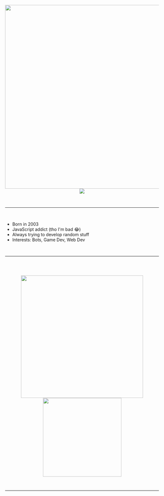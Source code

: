 <p align="center"> 
    <img width="600px" src="https://cdn.discordapp.com/attachments/388668388953686026/1008058360576352296/transparentGradientBleedJPTRON.png"/>
    <br>
    <img src="https://custom-icon-badges.herokuapp.com/badge/POGGERS-6F35A9?&style=flat-square&logo=poggers"/>
</p>

<br>
<hr>
<br>
<p> </p>

- Born in 2003
- JavaScript addict (tho I'm bad 😂)
- Always trying to develop random stuff
- Interests: Bots, Game Dev, Web Dev   

<br>
<hr>
<br>
<br>

<p align="center"> 
    <img width="400px" src="https://github-readme-stats.vercel.app/api?username=jptron&hide=contribs,prs&theme=radical" />
    <img width="257px" src="https://github-readme-stats.vercel.app/api/top-langs/?username=jptron&layout=compact&theme=radical" />
</p>

<br>
<hr>
<br>
<p> </p>
